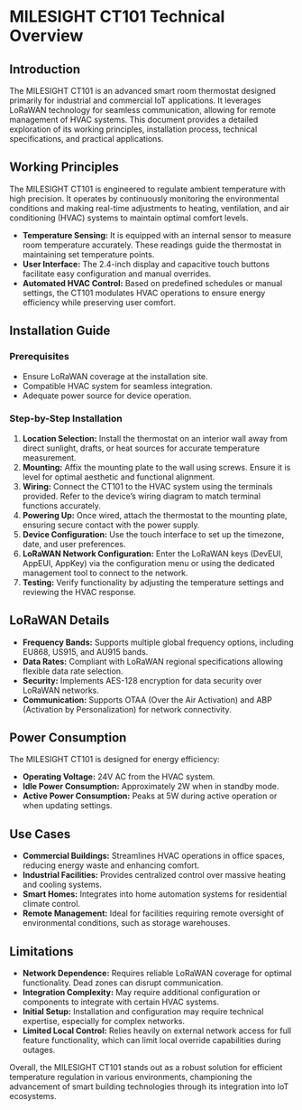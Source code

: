 # MILESIGHT CT101 Technical Overview

## Introduction

The MILESIGHT CT101 is an advanced smart room thermostat designed primarily for industrial and commercial IoT applications. It leverages LoRaWAN technology for seamless communication, allowing for remote management of HVAC systems. This document provides a detailed exploration of its working principles, installation process, technical specifications, and practical applications.

## Working Principles

The MILESIGHT CT101 is engineered to regulate ambient temperature with high precision. It operates by continuously monitoring the environmental conditions and making real-time adjustments to heating, ventilation, and air conditioning (HVAC) systems to maintain optimal comfort levels.

- **Temperature Sensing:** It is equipped with an internal sensor to measure room temperature accurately. These readings guide the thermostat in maintaining set temperature points.
- **User Interface:** The 2.4-inch display and capacitive touch buttons facilitate easy configuration and manual overrides.
- **Automated HVAC Control:** Based on predefined schedules or manual settings, the CT101 modulates HVAC operations to ensure energy efficiency while preserving user comfort.

## Installation Guide

### Prerequisites

- Ensure LoRaWAN coverage at the installation site.
- Compatible HVAC system for seamless integration.
- Adequate power source for device operation.

### Step-by-Step Installation

1. **Location Selection:** Install the thermostat on an interior wall away from direct sunlight, drafts, or heat sources for accurate temperature measurement.
2. **Mounting:** Affix the mounting plate to the wall using screws. Ensure it is level for optimal aesthetic and functional alignment.
3. **Wiring:** Connect the CT101 to the HVAC system using the terminals provided. Refer to the device’s wiring diagram to match terminal functions accurately.
4. **Powering Up:** Once wired, attach the thermostat to the mounting plate, ensuring secure contact with the power supply.
5. **Device Configuration:** Use the touch interface to set up the timezone, date, and user preferences.
6. **LoRaWAN Network Configuration:** Enter the LoRaWAN keys (DevEUI, AppEUI, AppKey) via the configuration menu or using the dedicated management tool to connect to the network.
7. **Testing:** Verify functionality by adjusting the temperature settings and reviewing the HVAC response.

## LoRaWAN Details

- **Frequency Bands:** Supports multiple global frequency options, including EU868, US915, and AU915 bands.
- **Data Rates:** Compliant with LoRaWAN regional specifications allowing flexible data rate selection.
- **Security:** Implements AES-128 encryption for data security over LoRaWAN networks.
- **Communication:** Supports OTAA (Over the Air Activation) and ABP (Activation by Personalization) for network connectivity.

## Power Consumption

The MILESIGHT CT101 is designed for energy efficiency:

- **Operating Voltage:** 24V AC from the HVAC system.
- **Idle Power Consumption:** Approximately 2W when in standby mode.
- **Active Power Consumption:** Peaks at 5W during active operation or when updating settings.

## Use Cases

- **Commercial Buildings:** Streamlines HVAC operations in office spaces, reducing energy waste and enhancing comfort.
- **Industrial Facilities:** Provides centralized control over massive heating and cooling systems.
- **Smart Homes:** Integrates into home automation systems for residential climate control.
- **Remote Management:** Ideal for facilities requiring remote oversight of environmental conditions, such as storage warehouses.

## Limitations

- **Network Dependence:** Requires reliable LoRaWAN coverage for optimal functionality. Dead zones can disrupt communication.
- **Integration Complexity:** May require additional configuration or components to integrate with certain HVAC systems.
- **Initial Setup:** Installation and configuration may require technical expertise, especially for complex networks.
- **Limited Local Control:** Relies heavily on external network access for full feature functionality, which can limit local override capabilities during outages.

Overall, the MILESIGHT CT101 stands out as a robust solution for efficient temperature regulation in various environments, championing the advancement of smart building technologies through its integration into IoT ecosystems.